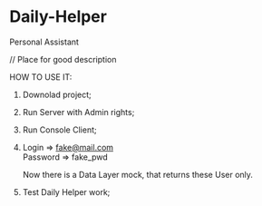 # Daily-Helper
Personal Assistant  
  
// Place for good description  
  
HOW TO USE IT:  
1) Downolad project;  
2) Run Server with Admin rights;  
3) Run Console Client;  
4) Login => fake@mail.com  
   Password => fake_pwd  
     
   Now there is a Data Layer mock, that returns these User only.  
5) Test Daily Helper work;  
